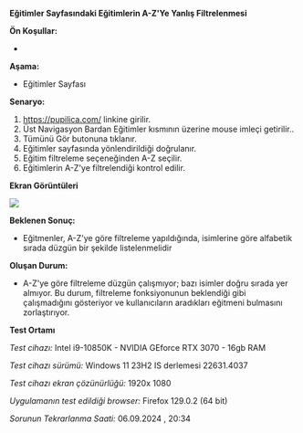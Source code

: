 **Eğitimler Sayfasındaki Eğitimlerin A-Z'Ye Yanlış Filtrelenmesi**

**Ön Koşullar:**

-

**Aşama:**

- Eğitimler Sayfası 

**Senaryo:**

1) https://pupilica.com/ linkine girilir.<br>
2) Üst Navigasyon Bardan Eğitimler kısmının üzerine mouse imleçi getirilir..<br>
3) Tümünü Gör butonuna tıklanır.<br>
4) Eğitimler sayfasında yönlendirildiği doğrulanır.<br>
5) Eğitim filtreleme seçeneğinden A-Z seçilir.<br>
6) Eğitimlerin A-Z'ye filtrelendiği kontrol edilir.<br>


**Ekran Görüntüleri**

![](images/egitimler-sayfasindaki-egitimlerin-a-z-yanlis-filtrelenmesi.gif) 

**Beklenen Sonuç:**

- Eğitmenler, A-Z'ye göre filtreleme yapıldığında, isimlerine göre alfabetik sırada düzgün bir şekilde listelenmelidir

**Oluşan Durum:**

- A-Z'ye göre filtreleme düzgün çalışmıyor; bazı isimler doğru sırada yer almıyor. Bu durum, filtreleme fonksiyonunun beklendiği gibi çalışmadığını gösteriyor ve kullanıcıların aradıkları eğitmeni bulmasını zorlaştırıyor.

**Test Ortamı**

*Test cihazı:* Intel i9-10850K - NVIDIA GEforce RTX 3070 - 16gb RAM

*Test cihazı sürümü:* Windows 11 23H2 IS derlemesi 22631.4037

*Test cihazı ekran çözünürlüğü:* 1920x 1080

*Uygulamanın test edildiği browser:* Firefox 129.0.2 (64 bit)

*Sorunun Tekrarlanma Saati:* 06.09.2024 , 20:34